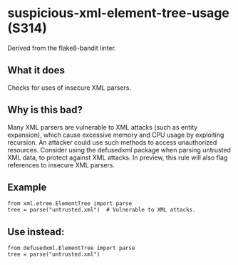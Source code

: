 # suspicious-xml-element-tree-usage (S314)
Derived from the flake8-bandit linter.
## What it does
Checks for uses of insecure XML parsers.
## Why is this bad?
Many XML parsers are vulnerable to XML attacks (such as entity expansion),
which cause excessive memory and CPU usage by exploiting recursion. An
attacker could use such methods to access unauthorized resources.
Consider using the defusedxml package when parsing untrusted XML data,
to protect against XML attacks.
In preview, this rule will also flag references to insecure XML parsers.
## Example
```
from xml.etree.ElementTree import parse
tree = parse("untrusted.xml")  # Vulnerable to XML attacks.
```
## Use instead:
```
from defusedxml.ElementTree import parse
tree = parse("untrusted.xml")
```